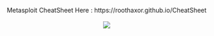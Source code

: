 <p align="center">
<a>Metasploit CheatSheet Here : https://roothaxor.github.io/CheatSheet <a><br><br>
<img src="https://media3.giphy.com/media/l3vRbr9qymy9A4120/200_s.gif">

